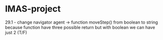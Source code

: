 # IMAS-project

29.1 - change navigator agent -> function moveStep() from boolean to string because function have three possible return but with boolean we can have just 2 (T/F)
